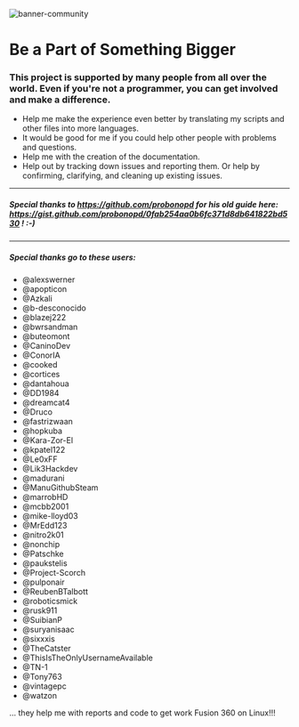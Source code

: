 ![banner-community](https://user-images.githubusercontent.com/79079633/129786544-ac0e9ea1-b6e5-4ff7-9c69-4671ae71ba6d.png)

# Be a Part of Something Bigger

### This project is supported by many people from all over the world. Even if you're not a programmer, you can get involved and make a difference.

- Help me make the experience even better by translating my scripts and other files into more languages.
- It would be good for me if you could help other people with problems and questions.
- Help me with the creation of the documentation.
- Help out by tracking down issues and reporting them. Or help by confirming, clarifying, and cleaning up existing issues.

---

##### Special thanks to https://github.com/probonopd for his old guide here: https://gist.github.com/probonopd/0fab254aa0b6fc371d8db641822bd530 ! :-)

---

##### Special thanks go to these users:

- @alexswerner
- @apopticon
- @Azkali
- @b-desconocido
- @blazej222
- @bwrsandman
- @buteomont
- @CaninoDev
- @ConorIA
- @cooked
- @cortices
- @dantahoua
- @DD1984
- @dreamcat4
- @Druco
- @fastrizwaan
- @hopkuba
- @Kara-Zor-El
- @kpatel122
- @Le0xFF
- @Lik3Hackdev
- @madurani
- @ManuGithubSteam
- @marrobHD
- @mcbb2001
- @mike-lloyd03
- @MrEdd123
- @nitro2k01
- @nonchip
- @Patschke
- @paukstelis
- @Project-Scorch
- @pulponair
- @ReubenBTalbott
- @roboticsmick
- @rusk911
- @SuibianP
- @suryanisaac
- @sixxxis
- @TheCatster
- @ThisIsTheOnlyUsernameAvailable
- @TN-1
- @Tony763
- @vintagepc
- @watzon

... they help me with reports and code to get work Fusion 360 on Linux!!!
